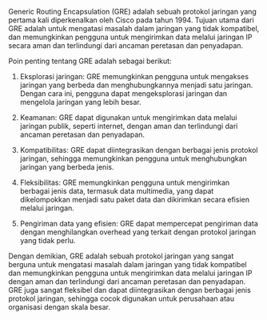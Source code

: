 Generic Routing Encapsulation (GRE) adalah sebuah protokol jaringan yang pertama kali diperkenalkan oleh Cisco pada tahun 1994. Tujuan utama dari GRE adalah untuk mengatasi masalah dalam jaringan yang tidak kompatibel, dan memungkinkan pengguna untuk mengirimkan data melalui jaringan IP secara aman dan terlindungi dari ancaman peretasan dan penyadapan.

Poin penting tentang GRE adalah sebagai berikut:

1.  Eksplorasi jaringan: GRE memungkinkan pengguna untuk mengakses jaringan yang berbeda dan menghubungkannya menjadi satu jaringan. Dengan cara ini, pengguna dapat mengeksplorasi jaringan dan mengelola jaringan yang lebih besar.
    
2.  Keamanan: GRE dapat digunakan untuk mengirimkan data melalui jaringan publik, seperti internet, dengan aman dan terlindungi dari ancaman peretasan dan penyadapan.
    
3.  Kompatibilitas: GRE dapat diintegrasikan dengan berbagai jenis protokol jaringan, sehingga memungkinkan pengguna untuk menghubungkan jaringan yang berbeda jenis.
    
4.  Fleksibilitas: GRE memungkinkan pengguna untuk mengirimkan berbagai jenis data, termasuk data multimedia, yang dapat dikelompokkan menjadi satu paket data dan dikirimkan secara efisien melalui jaringan.
    
5.  Pengiriman data yang efisien: GRE dapat mempercepat pengiriman data dengan menghilangkan overhead yang terkait dengan protokol jaringan yang tidak perlu.
    

Dengan demikian, GRE adalah sebuah protokol jaringan yang sangat berguna untuk mengatasi masalah dalam jaringan yang tidak kompatibel dan memungkinkan pengguna untuk mengirimkan data melalui jaringan IP dengan aman dan terlindungi dari ancaman peretasan dan penyadapan. GRE juga sangat fleksibel dan dapat diintegrasikan dengan berbagai jenis protokol jaringan, sehingga cocok digunakan untuk perusahaan atau organisasi dengan skala besar.